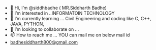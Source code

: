 - 👋 Hi, I’m @siddhbadhe   ( MR.Siddharth Badhe)
- 👀 I’m interested in ..INFORMATOIN TECHNOLOGY
- 🌱 I’m currently learning ... Civil Engineering and coding like C, C++, JAVA, PYTHON,
- 💞️ I’m looking to collaborate on ... 
- 📫 How to reach me ... YOU can mail me on below mail id
- badhesiddharth800@gmail.com
<!---
siddhbadhe/siddhbadhe is a ✨ special ✨ repository because its `README.md` (this file) appears on your GitHub profile.
You can click the Preview link to take a look at your changes.
--->
